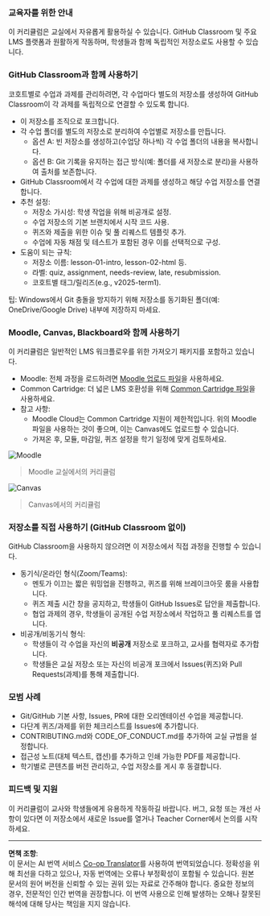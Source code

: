 <!--
CO_OP_TRANSLATOR_METADATA:
{
  "original_hash": "71009af209f81cc01a1f2d324200375f",
  "translation_date": "2025-10-03T09:04:50+00:00",
  "source_file": "for-teachers.md",
  "language_code": "ko"
}
-->
### 교육자를 위한 안내

이 커리큘럼은 교실에서 자유롭게 활용하실 수 있습니다. GitHub Classroom 및 주요 LMS 플랫폼과 원활하게 작동하며, 학생들과 함께 독립적인 저장소로도 사용할 수 있습니다.

### GitHub Classroom과 함께 사용하기

코호트별로 수업과 과제를 관리하려면, 각 수업마다 별도의 저장소를 생성하여 GitHub Classroom이 각 과제를 독립적으로 연결할 수 있도록 합니다.

- 이 저장소를 조직으로 포크합니다.
- 각 수업 폴더를 별도의 저장소로 분리하여 수업별로 저장소를 만듭니다.
  - 옵션 A: 빈 저장소를 생성하고(수업당 하나씩) 각 수업 폴더의 내용을 복사합니다.
  - 옵션 B: Git 기록을 유지하는 접근 방식(예: 폴더를 새 저장소로 분리)을 사용하여 출처를 보존합니다.
- GitHub Classroom에서 각 수업에 대한 과제를 생성하고 해당 수업 저장소를 연결합니다.
- 추천 설정:
  - 저장소 가시성: 학생 작업을 위해 비공개로 설정.
  - 수업 저장소의 기본 브랜치에서 시작 코드 사용.
  - 퀴즈와 제출을 위한 이슈 및 풀 리퀘스트 템플릿 추가.
  - 수업에 자동 채점 및 테스트가 포함된 경우 이를 선택적으로 구성.
- 도움이 되는 규칙:
  - 저장소 이름: lesson-01-intro, lesson-02-html 등.
  - 라벨: quiz, assignment, needs-review, late, resubmission.
  - 코호트별 태그/릴리즈(e.g., v2025-term1).

팁: Windows에서 Git 충돌을 방지하기 위해 저장소를 동기화된 폴더(예: OneDrive/Google Drive) 내부에 저장하지 마세요.

### Moodle, Canvas, Blackboard와 함께 사용하기

이 커리큘럼은 일반적인 LMS 워크플로우를 위한 가져오기 패키지를 포함하고 있습니다.

- Moodle: 전체 과정을 로드하려면 [Moodle 업로드 파일](../../../../../../../teaching-files/webdev-moodle.mbz)을 사용하세요.
- Common Cartridge: 더 넓은 LMS 호환성을 위해 [Common Cartridge 파일](../../../../../../../teaching-files/webdev-common-cartridge.imscc)을 사용하세요.
- 참고 사항:
  - Moodle Cloud는 Common Cartridge 지원이 제한적입니다. 위의 Moodle 파일을 사용하는 것이 좋으며, 이는 Canvas에도 업로드할 수 있습니다.
  - 가져온 후, 모듈, 마감일, 퀴즈 설정을 학기 일정에 맞게 검토하세요.

![Moodle](../../translated_images/moodle.94eb93d714a50cb2c97435b408017dee224348b61bc86203ffd43a4f4e57b95f.ko.png)
> Moodle 교실에서의 커리큘럼

![Canvas](../../translated_images/canvas.fbd605ff8e5b8aff567d398528ce113db304446b90b9cad55c654de3fdfcda34.ko.png)
> Canvas에서의 커리큘럼

### 저장소를 직접 사용하기 (GitHub Classroom 없이)

GitHub Classroom을 사용하지 않으려면 이 저장소에서 직접 과정을 진행할 수 있습니다.

- 동기식/온라인 형식(Zoom/Teams):
  - 멘토가 이끄는 짧은 워밍업을 진행하고, 퀴즈를 위해 브레이크아웃 룸을 사용합니다.
  - 퀴즈 제출 시간 창을 공지하고, 학생들이 GitHub Issues로 답안을 제출합니다.
  - 협업 과제의 경우, 학생들이 공개된 수업 저장소에서 작업하고 풀 리퀘스트를 엽니다.
- 비공개/비동기식 형식:
  - 학생들이 각 수업을 자신의 **비공개** 저장소로 포크하고, 교사를 협력자로 추가합니다.
  - 학생들은 교실 저장소 또는 자신의 비공개 포크에서 Issues(퀴즈)와 Pull Requests(과제)를 통해 제출합니다.

### 모범 사례

- Git/GitHub 기본 사항, Issues, PR에 대한 오리엔테이션 수업을 제공합니다.
- 다단계 퀴즈/과제를 위한 체크리스트를 Issues에 추가합니다.
- CONTRIBUTING.md와 CODE_OF_CONDUCT.md를 추가하여 교실 규범을 설정합니다.
- 접근성 노트(대체 텍스트, 캡션)를 추가하고 인쇄 가능한 PDF를 제공합니다.
- 학기별로 콘텐츠를 버전 관리하고, 수업 저장소를 게시 후 동결합니다.

### 피드백 및 지원

이 커리큘럼이 교사와 학생들에게 유용하게 작동하길 바랍니다. 버그, 요청 또는 개선 사항이 있다면 이 저장소에서 새로운 Issue를 열거나 Teacher Corner에서 논의를 시작하세요.

---

**면책 조항**:  
이 문서는 AI 번역 서비스 [Co-op Translator](https://github.com/Azure/co-op-translator)를 사용하여 번역되었습니다. 정확성을 위해 최선을 다하고 있으나, 자동 번역에는 오류나 부정확성이 포함될 수 있습니다. 원본 문서의 원어 버전을 신뢰할 수 있는 권위 있는 자료로 간주해야 합니다. 중요한 정보의 경우, 전문적인 인간 번역을 권장합니다. 이 번역 사용으로 인해 발생하는 오해나 잘못된 해석에 대해 당사는 책임을 지지 않습니다.